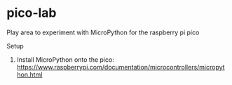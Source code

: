 # pico-lab
Play area to experiment with MicroPython for the raspberry pi pico

Setup
1. Install MicroPython onto the pico:
https://www.raspberrypi.com/documentation/microcontrollers/micropython.html

